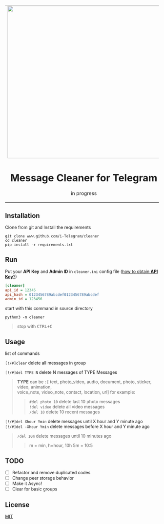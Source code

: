 <table align="center"><tr><td align="center" width="9999">
<img src="https://media.giphy.com/media/5xaOcLwEvFOizxHVyVy/giphy.gif" align="center" width="500">

# Message Cleaner for Telegram

in progress
</td></tr></table>

## Installation
Clone from git and Install the requirements
```
git clone www.github.com/i-Telegram/cleaner
cd cleaner
pip install -r requirements.txt
```
## Run
Put your **API Key** and **Admin ID** in `cleaner.ini` config file ([how to obtain **API Key**?](https://core.telegram.org/api/obtaining_api_id#:~:text=In%20order%20to%20obtain%20an,and%20fill%20out%20the%20form.))
```ini
[cleaner]
api_id = 12345
api_hash = 0123456789abcdef0123456789abcdef
admin_id = 123456
```
start with this command in source directory
```
python3 -m cleaner
```
> stop with <kbd>CTRL+C</kbd>
## Usage
list of commands

`[!/#]clear` delete all messages in group

`[!/#]del TYPE N` delete N messages of TYPE Messages
>**TYPE** can be : [ text, photo_video, audio, document, photo, sticker, video, animation,<br> voice_note, video_note, contact, location, url] for example:<br>
 >>`#del photo 10` delete last 10 photo messages<br>
 `!del video` delete all video messages<br>
 `/del 10` delete 10 recent messages


`[!/#]del Xhour Ymin` delete messages until X hour and Y minute ago<br>
`[!/#]del -Xhour Ymin` delete messages before X hour and Y minute ago<br>
>`/del 10m` delete messages until 10 minutes ago<br>
>>m = min, h=hour, 10h 5m = 10:5

## TODO
- [ ] Refactor and remove duplicated codes
- [ ] Change peer storage behavior
- [ ] Make it Async!
- [ ] Clear for basic groups

## License
[MIT](https://choosealicense.com/licenses/mit/)